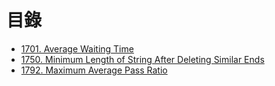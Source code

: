 # 目錄

- [1701. Average Waiting Time](./1701.%20Average%20Waiting%20Time.md)
- [1750. Minimum Length of String After Deleting Similar Ends](./1750.%20Minimum%20Length%20of%20String%20After%20Deleting%20Similar%20Ends.md)
- [1792. Maximum Average Pass Ratio](./1792.%20Maximum%20Average%20Pass%20Ratio.md)
